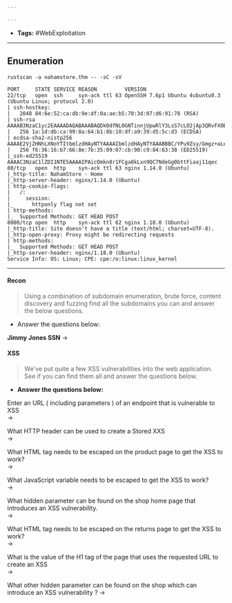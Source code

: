 ```yaml
---

---
```

- **Tags:** #WebExploitation
---
## **Enumeration**

```
rustscan -a nahamstore.thm -- -sC -sV
```

```
PORT     STATE SERVICE REASON         VERSION
22/tcp   open  ssh     syn-ack ttl 63 OpenSSH 7.6p1 Ubuntu 4ubuntu0.3 (Ubuntu Linux; protocol 2.0)
| ssh-hostkey: 
|   2048 84:6e:52:ca:db:9e:df:0a:ae:b5:70:3d:07:d6:91:78 (RSA)
| ssh-rsa AAAAB3NzaC1yc2EAAAADAQABAAABAQDk0dfNL0GNTinnjUpwRlY3LsS7cLO2jAp3QRvFXOB+s+bPPk+m4duQ95Z6qagERl/ovdPsSJTdiPXy2Qpf+aZI4ba2DvFWfvFzfh9Jrx7rvzrOj0i0kUUwot9WmxhuoDfvTT3S6LmuFw7SAXVTADLnQIJ4k8URm5wQjpj86u7IdCEsIc126krLk2Nb7A3qoWaI+KJw0UHOR6/dhjD72Xl0ttvsEHq8LPfdEhPQQyefozVtOJ50I1Tc3cNVsz/wLnlLTaVui2oOXd/P9/4hIDiIeOI0bSgvrTToyjjTKH8CDet8cmzQDqpII6JCvmYhpqcT5nR+pf0QmytlUJqXaC6T
|   256 1a:1d:db:ca:99:8a:64:b1:8b:10:df:a9:39:d5:5c:d3 (ECDSA)
| ecdsa-sha2-nistp256 AAAAE2VjZHNhLXNoYTItbmlzdHAyNTYAAAAIbmlzdHAyNTYAAABBBC/YPu9Zsy/Gmgz+aLeoHKA1L5FO8MqiyEaalrkDetgQr/XoRMvsIeNkArvIPMDUL2otZ3F57VBMKfgydtBcOIA=
|   256 f6:36:16:b7:66:8e:7b:35:09:07:cb:90:c9:84:63:38 (ED25519)
|_ssh-ed25519 AAAAC3NzaC1lZDI1NTE5AAAAIPAicOmkn8r1FCga8kLxn9QC7NdeGg0bttFiaaj11qec
80/tcp   open  http    syn-ack ttl 63 nginx 1.14.0 (Ubuntu)
|_http-title: NahamStore - Home
|_http-server-header: nginx/1.14.0 (Ubuntu)
| http-cookie-flags: 
|   /: 
|     session: 
|_      httponly flag not set
| http-methods: 
|_  Supported Methods: GET HEAD POST
8000/tcp open  http    syn-ack ttl 62 nginx 1.18.0 (Ubuntu)
|_http-title: Site doesn't have a title (text/html; charset=UTF-8).
|_http-open-proxy: Proxy might be redirecting requests
| http-methods: 
|_  Supported Methods: GET HEAD POST
|_http-server-header: nginx/1.18.0 (Ubuntu)
Service Info: OS: Linux; CPE: cpe:/o:linux:linux_kernel
```


---
#### **Recon**
> Using a combination of subdomain enumeration, brute force, content discovery and fuzzing find all the subdomains you can and answer the below questions.
- Answer the questions below:

**Jimmy Jones SSN**
-> 

#### **XSS**
> We've put quite a few XSS vulnerabilities into the web application. See if you can find them all and answer the questions below.
- **Answer the questions below:**

Enter an URL ( including parameters ) of an endpoint that is vulnerable to XSS  
-> 

What HTTP header can be used to create a Stored XXS  
-> 

What HTML tag needs to be escaped on the product page to get the XSS to work?  
-> 

What JavaScript variable needs to be escaped to get the XSS to work?  
-> 

What hidden parameter can be found on the shop home page that introduces an XSS vulnerability.  
-> 

What HTML tag needs to be escaped on the returns page to get the XSS to work?  
-> 

What is the value of the H1 tag of the page that uses the requested URL to create an XSS  
-> 

What other hidden parameter can be found on the shop which can introduce an XSS vulnerability ?
-> 

